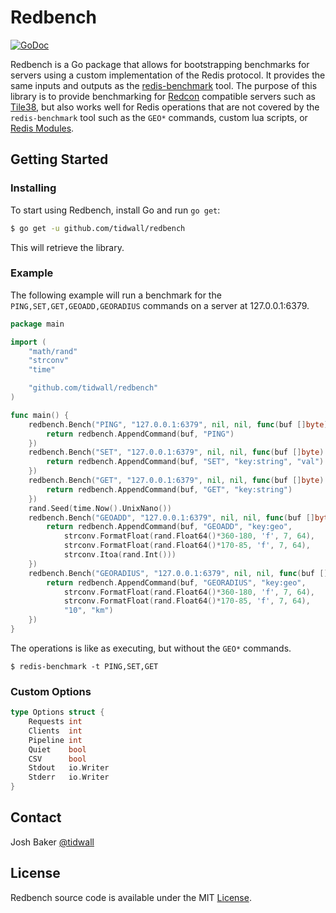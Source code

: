 # Redbench
[![GoDoc](https://img.shields.io/badge/api-reference-blue.svg?style=flat-square)](https://godoc.org/github.com/tidwall/redbench) 

Redbench is a Go package that allows for bootstrapping benchmarks
for servers using a custom implementation of the Redis protocol. It provides
the same inputs and outputs as the
[redis-benchmark](https://redis.io/topics/benchmarks) tool. The purpose of
this library is to provide benchmarking for 
[Redcon](https://github.com/tidwall/redcon) compatible servers such as
[Tile38](https://github.com/tidwall/tile38), but also works well for Redis
operations that are not covered by the `redis-benchmark` tool such as the 
`GEO*` commands, custom lua scripts, or [Redis Modules](http://antirez.com/news/106).

## Getting Started

### Installing

To start using Redbench, install Go and run `go get`:

```sh
$ go get -u github.com/tidwall/redbench
```

This will retrieve the library.

### Example

The following example will run a benchmark for the `PING,SET,GET,GEOADD,GEORADIUS`
commands on a server at 127.0.0.1:6379.

```go
package main

import (
	"math/rand"
	"strconv"
	"time"

	"github.com/tidwall/redbench"
)

func main() {
	redbench.Bench("PING", "127.0.0.1:6379", nil, nil, func(buf []byte) []byte {
		return redbench.AppendCommand(buf, "PING")
	})
	redbench.Bench("SET", "127.0.0.1:6379", nil, nil, func(buf []byte) []byte {
		return redbench.AppendCommand(buf, "SET", "key:string", "val")
	})
	redbench.Bench("GET", "127.0.0.1:6379", nil, nil, func(buf []byte) []byte {
		return redbench.AppendCommand(buf, "GET", "key:string")
	})
	rand.Seed(time.Now().UnixNano())
	redbench.Bench("GEOADD", "127.0.0.1:6379", nil, nil, func(buf []byte) []byte {
		return redbench.AppendCommand(buf, "GEOADD", "key:geo",
			strconv.FormatFloat(rand.Float64()*360-180, 'f', 7, 64),
			strconv.FormatFloat(rand.Float64()*170-85, 'f', 7, 64),
			strconv.Itoa(rand.Int()))
	})
	redbench.Bench("GEORADIUS", "127.0.0.1:6379", nil, nil, func(buf []byte) []byte {
		return redbench.AppendCommand(buf, "GEORADIUS", "key:geo",
			strconv.FormatFloat(rand.Float64()*360-180, 'f', 7, 64),
			strconv.FormatFloat(rand.Float64()*170-85, 'f', 7, 64),
			"10", "km")
	})
}
```

The operations is like as executing, but without the `GEO*` commands.

```
$ redis-benchmark -t PING,SET,GET
```

### Custom Options

```go
type Options struct {
	Requests int
	Clients  int
	Pipeline int
	Quiet    bool
	CSV      bool
	Stdout   io.Writer
	Stderr   io.Writer
}
```

## Contact
Josh Baker [@tidwall](http://twitter.com/tidwall)

## License
Redbench source code is available under the MIT [License](/LICENSE).

